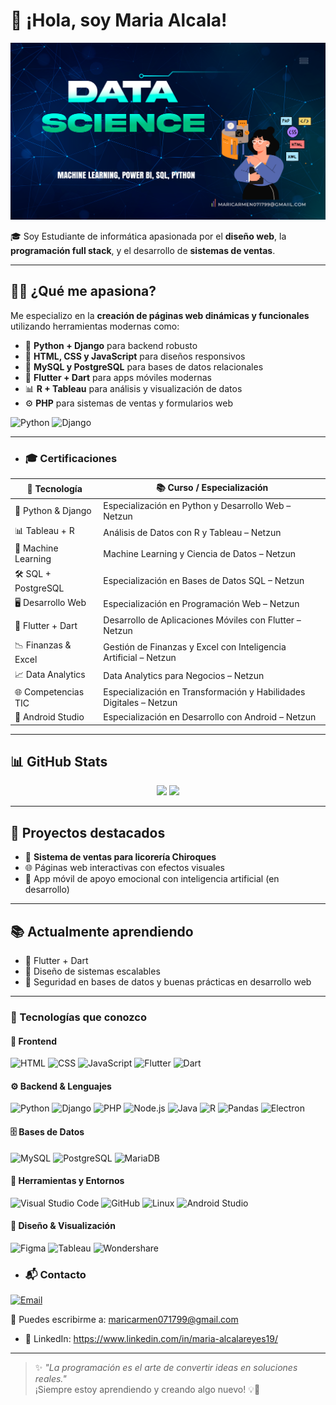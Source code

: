  # 👋 ¡Hola, soy Maria Alcala!
 ![Portada](https://github.com/MariaAlcala19/MariaAlcala19/blob/main/portada%20gith%20hub.png)



🎓 Soy Estudiante de informática apasionada por el **diseño web**, la **programación full stack**, y el desarrollo de **sistemas de ventas**.

---


## 👩‍💻 ¿Qué me apasiona?

Me especializo en la **creación de páginas web dinámicas y funcionales** utilizando herramientas modernas como:

- 🐍 **Python + Django** para backend robusto
- 🎨 **HTML, CSS y JavaScript** para diseños responsivos
- 💾 **MySQL y PostgreSQL** para bases de datos relacionales
- 💙 **Flutter + Dart** para apps móviles modernas
- 📊 **R + Tableau** para análisis y visualización de datos
- ⚙️ **PHP** para sistemas de ventas y formularios web

![Python](https://img.shields.io/badge/Python-3776AB?style=flat&logo=python&logoColor=white)
![Django](https://img.shields.io/badge/Django-092E20?style=flat&logo=django&logoColor=white)

---

- ### 🎓 Certificaciones

| 🧪 Tecnología        | 📚 Curso / Especialización                                           |
|---------------------|----------------------------------------------------------------------|
| 🐍 Python & Django   | Especialización en Python y Desarrollo Web – Netzun                 |
| 📊 Tableau + R       | Análisis de Datos con R y Tableau – Netzun                          |
| 🧠 Machine Learning  | Machine Learning y Ciencia de Datos – Netzun                        |
| 🛠️ SQL + PostgreSQL | Especialización en Bases de Datos SQL – Netzun                      |
| 🖥️ Desarrollo Web    | Especialización en Programación Web – Netzun                        |
| 📱 Flutter + Dart    | Desarrollo de Aplicaciones Móviles con Flutter – Netzun             |
| 📉 Finanzas & Excel  | Gestión de Finanzas y Excel con Inteligencia Artificial – Netzun    |
| 📈 Data Analytics    | Data Analytics para Negocios – Netzun                               |
| 🌐 Competencias TIC  | Especialización en Transformación y Habilidades Digitales – Netzun  |
| 🤖 Android Studio    | Especialización en Desarrollo con Android – Netzun                  |


---

## 📊 GitHub Stats

<div align="center">
  <img src="https://github-readme-stats.vercel.app/api?username=MariaAlcala19&show_icons=true&theme=tokyonight&hide=issues" height="160" />
  <img src="https://github-readme-stats.vercel.app/api/top-langs/?username=MariaAlcala19&layout=compact&theme=tokyonight" height="160" />
</div>

---

## 💼 Proyectos destacados

- 🛒 **Sistema de ventas para licorería Chiroques**
- 🌐 Páginas web interactivas con efectos visuales
- 🤖 App móvil de apoyo emocional con inteligencia artificial (en desarrollo)

---

## 📚 Actualmente aprendiendo

- 📱 Flutter + Dart
- 🧩 Diseño de sistemas escalables
- 🔐 Seguridad en bases de datos y buenas prácticas en desarrollo web

---
 
### 🚀 Tecnologías que conozco 

#### 🎨 Frontend
![HTML](https://img.shields.io/badge/HTML5-E34F26?style=flat&logo=html5&logoColor=white)
![CSS](https://img.shields.io/badge/CSS3-1572B6?style=flat&logo=css3&logoColor=white)
![JavaScript](https://img.shields.io/badge/JavaScript-F7DF1E?style=flat&logo=javascript&logoColor=black)
![Flutter](https://img.shields.io/badge/Flutter-02569B?style=flat&logo=flutter&logoColor=white)
![Dart](https://img.shields.io/badge/Dart-0175C2?style=flat&logo=dart&logoColor=white)

#### ⚙️ Backend & Lenguajes
![Python](https://img.shields.io/badge/Python-3776AB?style=flat&logo=python&logoColor=white)
![Django](https://img.shields.io/badge/Django-092E20?style=flat&logo=django&logoColor=white)
![PHP](https://img.shields.io/badge/PHP-777BB4?style=flat&logo=php&logoColor=white)
![Node.js](https://img.shields.io/badge/Node.js-339933?style=flat&logo=node.js&logoColor=white)
![Java](https://img.shields.io/badge/Java-007396?style=flat&logo=java&logoColor=white)
![R](https://img.shields.io/badge/R-276DC3?style=flat&logo=r&logoColor=white)
![Pandas](https://img.shields.io/badge/Pandas-150458?style=flat&logo=pandas&logoColor=white)
![Electron](https://img.shields.io/badge/Electron-47848F?style=flat&logo=electron&logoColor=white)

#### 🗄️ Bases de Datos
![MySQL](https://img.shields.io/badge/MySQL-4479A1?style=flat&logo=mysql&logoColor=white)
![PostgreSQL](https://img.shields.io/badge/PostgreSQL-336791?style=flat&logo=postgresql&logoColor=white)
![MariaDB](https://img.shields.io/badge/MariaDB-003545?style=flat&logo=mariadb&logoColor=white)

#### 🧰 Herramientas y Entornos
![Visual Studio Code](https://img.shields.io/badge/VS%20Code-007ACC?style=flat&logo=visual-studio-code&logoColor=white)
![GitHub](https://img.shields.io/badge/GitHub-181717?style=flat&logo=github&logoColor=white)
![Linux](https://img.shields.io/badge/Linux-FCC624?style=flat&logo=linux&logoColor=black)
![Android Studio](https://img.shields.io/badge/Android%20Studio-3DDC84?style=flat&logo=android-studio&logoColor=white)

#### 🎨 Diseño & Visualización
![Figma](https://img.shields.io/badge/Figma-F24E1E?style=flat&logo=figma&logoColor=white)
![Tableau](https://img.shields.io/badge/Tableau-E97627?style=flat&logo=tableau&logoColor=white)
![Wondershare](https://img.shields.io/badge/Wondershare-00A4DC?style=flat&logo=wondershare&logoColor=white)



- ### 📬 Contacto

[![Email](https://img.shields.io/badge/Correo-Gmail-red?style=flat&logo=gmail&logoColor=white)](mailto:maricarmen071799@gmail.com) 

📧 Puedes escribirme a: [maricarmen071799@gmail.com](mailto:maricarmen071799@gmail.com)


- 💬 LinkedIn: 
https://www.linkedin.com/in/maria-alcalareyes19/
---

> ✨ _"La programación es el arte de convertir ideas en soluciones reales."_  
> ¡Siempre estoy aprendiendo y creando algo nuevo! 💡🚀
